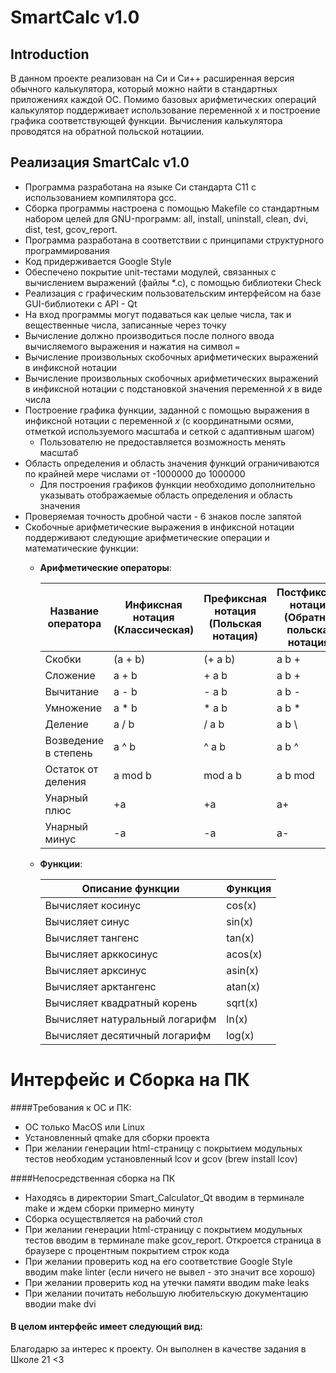 # SmartCalc v1.0

## Introduction

В данном проекте реализован на Си и Си++ расширенная версия обычного калькулятора, который можно найти в стандартных приложениях каждой ОС. Помимо базовых арифметических операций калькулятор поддерживает использование переменной x и построение графика соответствующей функции. Вычисления калькулятора проводятся на обратной польской нотациии.


## Реализация SmartCalc v1.0

- Программа разработана на языке Си стандарта C11 с использованием компилятора gcc. 
- Сборка программы настроена с помощью Makefile со стандартным набором целей для GNU-программ: all, install, uninstall, clean, dvi, dist, test, gcov_report.
- Программа разработана в соответствии с принципами структурного программирования
- Код придерживается Google Style
- Обеспечено покрытие unit-тестами модулей, связанных с вычислением выражений (файлы *.c), с помощью библиотеки Check 
- Реализация с графическим пользовательским интерфейсом на базе GUI-библиотеки с API - Qt
- На вход программы могут подаваться как целые числа, так и вещественные числа, записанные через точку
- Вычисление должно производиться после полного ввода вычисляемого выражения и нажатия на символ `=`
- Вычисление произвольных скобочных арифметических выражений в инфиксной нотации
- Вычисление произвольных скобочных арифметических выражений в инфиксной нотации с подстановкой значения переменной _x_ в виде числа
- Построение графика функции, заданной с помощью выражения в инфиксной нотации с переменной _x_  (с координатными осями, отметкой используемого масштаба и сеткой с адаптивным шагом)
    - Пользователю не предоставляется возможность менять масштаб
- Область определения и область значения функций ограничиваются по крайней мере числами от -1000000 до 1000000
    - Для построения графиков функции необходимо дополнительно указывать отображаемые область определения и область значения
- Проверяемая точность дробной части - 6 знаков после запятой
- Скобочные арифметические выражения в инфиксной нотации поддерживают следующие арифметические операции и математические функции:
    - **Арифметические операторы**:

        | Название оператора | Инфиксная нотация <br /> (Классическая) | Префиксная нотация <br /> (Польская нотация) |  Постфиксная нотация <br /> (Обратная польская нотация) |
        | ------ | ------ | ------ | ------ |
        | Скобки | (a + b) | (+ a b) | a b + |
        | Сложение | a + b | + a b | a b + |
        | Вычитание | a - b | - a b | a b - |
        | Умножение | a * b | * a b | a b * |
        | Деление | a / b | / a b | a b \ |
        | Возведение в степень | a ^ b | ^ a b | a b ^ |
        | Остаток от деления | a mod b | mod a b | a b mod |
        | Унарный плюс | +a | +a | a+ |
        | Унарный минус | -a | -a | a- |
        

    - **Функции**:
  
        | Описание функции | Функция |   
        | ---------------- | ------- |  
        | Вычисляет косинус | cos(x) |   
        | Вычисляет синус | sin(x) |  
        | Вычисляет тангенс | tan(x) |  
        | Вычисляет арккосинус | acos(x) | 
        | Вычисляет арксинус | asin(x) | 
        | Вычисляет арктангенс | atan(x) |
        | Вычисляет квадратный корень | sqrt(x) |
        | Вычисляет натуральный логарифм | ln(x) | 
        | Вычисляет десятичный логарифм | log(x) |


# Интерфейс и Cборка на ПК

####Требования к ОС и ПК:

- ОС только MacOS или Linux
- Установленный qmake для сборки проекта
- При желании генерации html-страницу с покрытием модульных тестов необходим установленный lcov и gcov (brew install lcov)

####Непосредственная сборка на ПК

- Находясь в директории Smart_Calculator_Qt вводим в терминале make и ждем сборки примерно минуту
- Сборка осуществляется на рабочий стол
- При желании генерации html-страницу с покрытием модульных тестов вводим в терминале make gcov_report. Откроется страница в браузере с процентным покрытием строк кода
- При желании проверить код на его соответствие Google Style вводим make linter (если ничего не вывел - это значит все хорошо)
- При желании проверить код на утечки памяти вводим make leaks
- При желании почитать небольшую любительскую документацию вводии make dvi


#### В целом интерфейс имеет следующий вид:

[](img/1.png)

[](img/2.png)

[](img/3.png)




Благодарю за интерес к проекту. Он выполнен в качестве задания в Школе 21 <3
